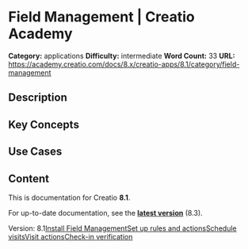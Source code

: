 # Field Management | Creatio Academy

**Category:** applications **Difficulty:** intermediate **Word Count:** 33
**URL:**
https://academy.creatio.com/docs/8.x/creatio-apps/8.1/category/field-management

## Description

## Key Concepts

## Use Cases

## Content

This is documentation for Creatio **8.1**.

For up-to-date documentation, see the
**[latest version](/docs/8.x/creatio-apps/category/field-management)** (8.3).

Version:
8.1[Install Field Management](/docs/8.x/creatio-apps/8.1/products/more-apps/field-management/install-the-field-management-for-creatio-app)[Set up rules and actions](/docs/8.x/creatio-apps/8.1/products/more-apps/field-management/set-up-visit-rules-and-actions-for-sales-reps)[Schedule visits](/docs/8.x/creatio-apps/8.1/products/more-apps/field-management/plan-field-visits)[Visit actions](/docs/8.x/creatio-apps/8.1/products/more-apps/field-management/sales-rep-visit-actions)[Check-in verification](/docs/8.x/creatio-apps/8.1/products/more-apps/field-management/checkin-verification)
